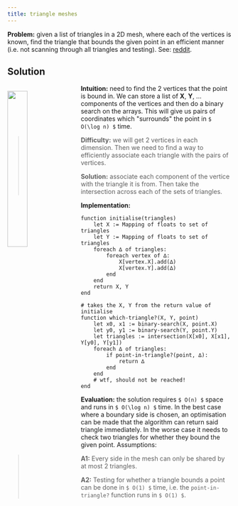 ```yaml
---
title: triangle meshes
---
```


**Problem:** given a list of triangles in a 2D mesh, where each of the
vertices is known, find the triangle that bounds the given point in an
efficient manner (i.e. not scanning through all triangles and testing).
See: [reddit](https://www.reddit.com/r/algorithms/comments/58coqb/from_mesh_of_triangles_efficiently_find_the/).

## Solution

<img src="https://www.cs.cmu.edu/~quake/spiral.ele.a.2.gif" style="float: left; margin: 1em 1em 1em 0" width="30%" />

**Intuition:** need to find the 2 vertices that the point is bound in.
We can store a list of **X**, **Y**, ... components of the vertices
and then do a binary search on the arrays. This will give us pairs of
coordinates which "surrounds" the point in `$ O(\log n) $` time.

> **Difficulty:** we will get 2 vertices in each dimension. Then we
> need to find a way to efficiently associate each triangle with the
> pairs of vertices.
>
> **Solution:** associate each component of the vertice with the
> triangle it is from. Then take the intersection across each of the
> sets of triangles.

**Implementation:**

```
function initialise(triangles)
    let X := Mapping of floats to set of triangles
    let Y := Mapping of floats to set of triangles
    foreach ∆ of triangles:
        foreach vertex of ∆:
            X[vertex.X].add(∆)
            X[vertex.Y].add(∆)
        end
    end
    return X, Y
end

# takes the X, Y from the return value of initialise
function which-triangle?(X, Y, point)
    let x0, x1 := binary-search(X, point.X)
    let y0, y1 := binary-search(Y, point.Y)
    let triangles := intersection(X[x0], X[x1], Y[y0], Y[y1])
    foreach ∆ of triangles:
        if point-in-triangle?(point, ∆):
            return ∆
        end
    end
    # wtf, should not be reached!
end
```

**Evaluation:** the solution requires `$ O(n) $` space and runs in
`$ O(\log n) $` time. In the best case where a boundary side is chosen,
an optimisation can be made that the algorithm can return said triangle
immediately. In the worse case it needs to check two triangles for whether
they bound the given point. Assumptions:

> **A1:** Every side in the mesh can only be shared by at most 2 triangles.
>
> **A2:** Testing for whether a triangle bounds a point can be done in
> `$ O(1) $` time, i.e. the `point-in-triangle?` function runs in
> `$ O(1) $`.
